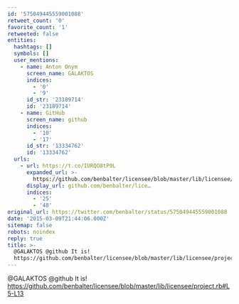 ```yaml
---
id: '575049445559001088'
retweet_count: '0'
favorite_count: '1'
retweeted: false
entities:
  hashtags: []
  symbols: []
  user_mentions:
    - name: Anton Onym
      screen_name: GALAKTOS
      indices:
        - '0'
        - '9'
      id_str: '23189714'
      id: '23189714'
    - name: GitHub
      screen_name: github
      indices:
        - '10'
        - '17'
      id_str: '13334762'
      id: '13334762'
  urls:
    - url: https://t.co/IURQO8tP9L
      expanded_url: >-
        https://github.com/benbalter/licensee/blob/master/lib/licensee/project.rb#L5-L13
      display_url: github.com/benbalter/lice…
      indices:
        - '25'
        - '48'
original_url: https://twitter.com/benbalter/status/575049445559001088
date: '2015-03-09T21:44:06.000Z'
sitemap: false
robots: noindex
reply: true
title: >-
  @GALAKTOS @github It is!
  https://github.com/benbalter/licensee/blob/master/lib/licensee/project.rb#L5-L13
---
```


@GALAKTOS @github It is! https://github.com/benbalter/licensee/blob/master/lib/licensee/project.rb#L5-L13
